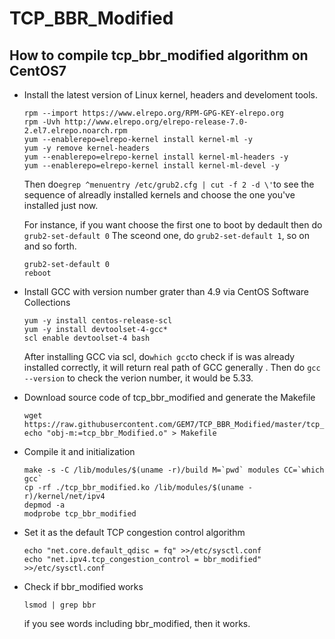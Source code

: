 # TCP_BBR_Modified

## How to compile tcp_bbr_modified algorithm on CentOS7

- Install the latest version of Linux kernel, headers and develoment tools.

  ```
  rpm --import https://www.elrepo.org/RPM-GPG-KEY-elrepo.org
  rpm -Uvh http://www.elrepo.org/elrepo-release-7.0-2.el7.elrepo.noarch.rpm
  yum --enablerepo=elrepo-kernel install kernel-ml -y
  yum -y remove kernel-headers
  yum --enablerepo=elrepo-kernel install kernel-ml-headers -y
  yum --enablerepo=elrepo-kernel install kernel-ml-devel -y
  ```

  Then do`egrep ^menuentry /etc/grub2.cfg | cut -f 2 -d \'`to see the sequence of alreadly installed kernels and choose the one you've installed just now.

  For instance, if you want choose the first one to boot by dedault then do `grub2-set-default 0` The sceond one, do `grub2-set-default 1`, so on and so forth.

  ```
  grub2-set-default 0 
  reboot
  ```

- Install GCC with version number grater than 4.9 via CentOS Software Collections

  ```
  yum -y install centos-release-scl
  yum -y install devtoolset-4-gcc*
  scl enable devtoolset-4 bash
  ```

  After installing GCC via scl, do`which gcc`to check if is was already installed correctly, it will return real path of GCC generally
. Then do `gcc --version` to check the verion number, it would be 5.33.

- Download source code of tcp_bbr_modified and generate the Makefile

  ```
  wget https://raw.githubusercontent.com/GEM7/TCP_BBR_Modified/master/tcp_bbr_modified.c
  echo "obj-m:=tcp_bbr_Modified.o" > Makefile
  ```

- Compile it and initialization

  ```
  make -s -C /lib/modules/$(uname -r)/build M=`pwd` modules CC=`which gcc`
  cp -rf ./tcp_bbr_modified.ko /lib/modules/$(uname -r)/kernel/net/ipv4
  depmod -a 
  modprobe tcp_bbr_modified
  ```

- Set it as the default TCP congestion control algorithm

  ```
  echo "net.core.default_qdisc = fq" >>/etc/sysctl.conf
  echo "net.ipv4.tcp_congestion_control = bbr_modified" >>/etc/sysctl.conf
  ```

- Check if bbr_modified works

  ```
  lsmod | grep bbr
  ```

  if you see words including bbr_modified, then it works.
